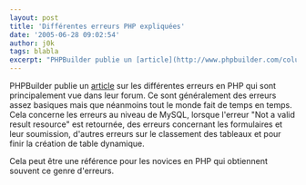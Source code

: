 ```yaml
---
layout: post
title: 'Différentes erreurs PHP expliquées'
date: '2005-06-28 09:02:54'
author: j0k
tags: blabla
excerpt: "PHPBuilder publie un [article](http://www.phpbuilder.com/columns/patterson20050620.php3) sur les différentes erreurs en PHP qui sont principalement vue dans leur forum.     \nCe sont généralement des erreurs assez basiques mais que néanmoins tout le monde fait de temps en temps.   Cela concerne les erreurs au niveau de MySQL, lorsque l'erreur \"Not a      …"
---
```


PHPBuilder publie un [article](http://www.phpbuilder.com/columns/patterson20050620.php3) sur les différentes erreurs en PHP qui sont principalement vue dans leur forum.
Ce sont généralement des erreurs assez basiques mais que néanmoins tout le monde fait de temps en temps.   Cela concerne les erreurs au niveau de MySQL, lorsque l'erreur "Not a valid result resource" est retournée, des erreurs concernant les formulaires et leur soumission, d'autres erreurs sur le classement des tableaux et pour finir la création de table dynamique.

Cela peut être une référence pour les novices en PHP qui obtiennent souvent ce genre d'erreurs.

